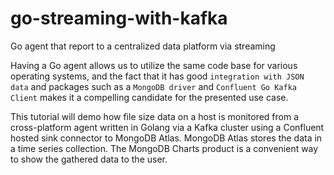 # go-streaming-with-kafka
Go agent that report to a centralized data platform via streaming


Having a Go agent allows us to utilize the same code base for various operating systems, and the fact that it has good 
`integration with JSON data` and packages such as a `MongoDB driver` and `Confluent Go Kafka Client` makes it a compelling candidate for the presented use case.

This tutorial will demo how file size data on a host is monitored from a cross-platform agent written in Golang via a Kafka cluster using a Confluent hosted sink connector to MongoDB Atlas. MongoDB Atlas stores the data in a time series collection. The MongoDB Charts product is a convenient way to show the gathered data to the user.
